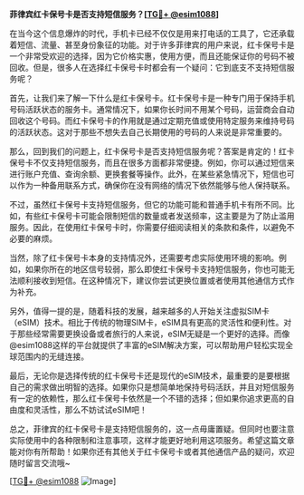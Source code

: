 **菲律宾红卡保号卡是否支持短信服务？[[TG💪+ @esim1088](https://t.me/s/esim1088)]**

在当今这个信息爆炸的时代，手机卡已经不仅仅是用来打电话的工具了，它还承载着短信、流量、甚至身份象征的功能。对于许多菲律宾的用户来说，红卡保号卡是一个非常受欢迎的选择，因为它价格实惠，使用方便，而且还能保证你的号码不被回收。但是，很多人在选择红卡保号卡时都会有一个疑问：它到底支不支持短信服务呢？

首先，让我们来了解一下什么是红卡保号卡。红卡保号卡是一种专门用于保持手机号码活跃状态的服务卡。通常情况下，如果你长时间不用某个号码，运营商会自动回收这个号码。而红卡保号卡的作用就是通过定期充值或使用特定服务来维持号码的活跃状态。这对于那些不想失去自己长期使用的号码的人来说是非常重要的。

那么，回到我们的问题上，红卡保号卡是否支持短信服务呢？答案是肯定的！红卡保号卡不仅支持短信服务，而且在很多方面都非常便捷。例如，你可以通过短信来进行账户充值、查询余额、更换套餐等操作。此外，在某些紧急情况下，短信也可以作为一种备用联系方式，确保你在没有网络的情况下依然能够与他人保持联系。

不过，虽然红卡保号卡支持短信服务，但它的功能可能和普通手机卡有所不同。比如，有些红卡保号卡可能会限制短信的数量或者发送频率，这主要是为了防止滥用服务。因此，在使用红卡保号卡时，你需要仔细阅读相关的条款和条件，以避免不必要的麻烦。

当然，除了红卡保号卡本身的支持情况外，还需要考虑实际使用环境的影响。例如，如果你所在的地区信号较弱，那么即使红卡保号卡支持短信服务，你也可能无法顺利接收到短信。在这种情况下，建议你尝试更换位置或者使用其他通信方式作为补充。

另外，值得一提的是，随着科技的发展，越来越多的人开始关注虚拟SIM卡（eSIM）技术。相比于传统的物理SIM卡，eSIM具有更高的灵活性和便利性。对于那些经常需要更换设备或者旅行的人来说，eSIM无疑是一个更好的选择。而像@esim1088这样的平台就提供了丰富的eSIM解决方案，可以帮助用户轻松实现全球范围内的无缝连接。

最后，无论你是选择传统的红卡保号卡还是现代的eSIM技术，最重要的是要根据自己的需求做出明智的选择。如果你只是想简单地保持号码活跃，并且对短信服务有一定的依赖性，那么红卡保号卡依然是一个不错的选择；但如果你追求更高的自由度和灵活性，那么不妨试试eSIM吧！

总之，菲律宾的红卡保号卡是支持短信服务的，这一点毋庸置疑。但同时也要注意实际使用中的各种限制和注意事项，这样才能更好地利用这项服务。希望这篇文章能对你有所帮助！如果你还有其他关于红卡保号卡或者其他通信产品的疑问，欢迎随时留言交流哦~

[[TG💪+ @esim1088](https://t.me/s/esim1088) ![Image](https://i.postimg.cc/4NQfJmqS/Snipaste-2025-05-13-00-14-12.png)]